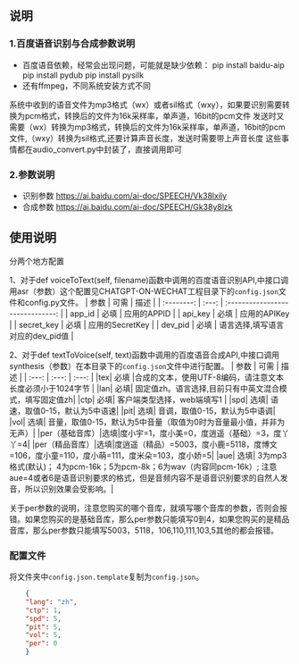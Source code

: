 ## 说明
### 1.百度语音识别与合成参数说明
- 百度语音依赖，经常会出现问题，可能就是缺少依赖：
pip install baidu-aip
pip install pydub
pip install pysilk
- 还有ffmpeg，不同系统安装方式不同

系统中收到的语音文件为mp3格式（wx）或者sil格式（wxy），如果要识别需要转换为pcm格式，转换后的文件为16k采样率，单声道，16bit的pcm文件
发送时又需要（wx）转换为mp3格式，转换后的文件为16k采样率，单声道，16bit的pcm文件,（wxy）转换为sil格式,还要计算声音长度，发送时需要带上声音长度
这些事情都在audio_convert.py中封装了，直接调用即可


### 2.参数说明
- 识别参数
https://ai.baidu.com/ai-doc/SPEECH/Vk38lxily
- 合成参数
https://ai.baidu.com/ai-doc/SPEECH/Gk38y8lzk

## 使用说明
分两个地方配置

1、对于def voiceToText(self, filename)函数中调用的百度语音识别API,中接口调用asr（参数）这个配置见CHATGPT-ON-WECHAT工程目录下的`config.json`文件和config.py文件。
|    参数    | 可需  |               描述               |
| :--------: | :---: | :------------------------------: |
|   app_id   | 必填  |           应用的APPID            |
|  api_key   | 必填  |           应用的APIKey           |
| secret_key | 必填  |         应用的SecretKey          |
|  dev_pid   | 必填  | 语言选择,填写语言对应的dev_pid值 |

2、对于def textToVoice(self, text)函数中调用的百度语音合成API,中接口调用synthesis（参数）在本目录下的`config.json`文件中进行配置。
| 参数  | 可需  | 描述  |
| :---: | :---: | :---: |
|tex| 必填	|合成的文本，使用UTF-8编码，请注意文本长度必须小于1024字节  |
|lan| 必填|	固定值zh。语言选择,目前只有中英文混合模式，填写固定值zh|
|ctp| 必填|	客户端类型选择，web端填写1                |
|spd| 选填|	语速，取值0-15，默认为5中语速|
|pit| 选填|	音调，取值0-15，默认为5中语调|
|vol| 选填|	音量，取值0-15，默认为5中音量（取值为0时为音量最小值，并非为无声）|
|per（基础音库）|选填|度小宇=1，度小美=0，度逍遥（基础）=3，度丫丫=4|
|per（精品音库）|选填|度逍遥（精品）=5003，度小鹿=5118，度博文=106，度小童=110，度小萌=111，度米朵=103，度小娇=5|
|aue| 选填|	3为mp3格式(默认)； 4为pcm-16k；5为pcm-8k；6为wav（内容同pcm-16k）; 注意aue=4或者6是语音识别要求的格式，但是音频内容不是语音识别要求的自然人发音，所以识别效果会受影响。|

关于per参数的说明，注意您购买的哪个音库，就填写哪个音库的参数，否则会报错。如果您购买的是基础音库，那么per参数只能填写0到4，如果您购买的是精品音库，那么per参数只能填写5003，5118，106,110,111,103,5其他的都会报错。
### 配置文件

将文件夹中`config.json.template`复制为`config.json`。

``` json
    {
    "lang": "zh",
    "ctp": 1,
    "spd": 5,
    "pit": 5,
    "vol": 5,
    "per": 0
    }
```